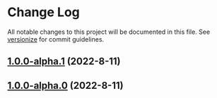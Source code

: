 # Change Log

All notable changes to this project will be documented in this file. See [versionize](https://github.com/versionize/versionize) for commit guidelines.

<a name="1.0.0-alpha.1"></a>
## [1.0.0-alpha.1](https://www.github.com/Kantaiko/Modularity/releases/tag/v1.0.0-alpha.1) (2022-8-11)

<a name="1.0.0-alpha.0"></a>
## [1.0.0-alpha.0](https://www.github.com/Kantaiko/Modularity/releases/tag/v1.0.0-alpha.0) (2022-8-11)

